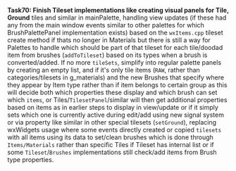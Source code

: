 **Task70: Finish Tileset implementations like creating visual panels for Tile, Ground**
tiles and similar in mainPalette, handling view updates (if these had any from the main window events similar to other palettes for which BrushPalettePanel implementation exists) based on the `wxItems.cpp` tileset create method if thats no longer in Materials but there is still a way for Palettes to handle which should be part of that tileset for each tile/doodad item from brushes (`addToTileset`) based on its types when a brush is converted/added.  If no more `tileSets`, simplify into regular palette panels by creating an empty list, and if it's only tile items (`RAW`, rather than categories/tilesets in g\_materials) and the new Brushes that specify where they appear by Item type rather than if item belongs to certain group as this will decide both which properties these display and which brush can set which `items`, or Tiles/`TilesetPanel`/similar will then get additional properties based on items as in earlier steps to display in view/update or if it simply sets which one is currently active during edit/add using new signal system or via property like similar in other special tilesets (`setGround`), replacing wxWidgets usage where some events directly created or copied `tilesets` with all items using its data to set/clean brushes which is done through `Items/Materials` rather than specific Tiles if Tileset has internal list or if some `Tileset`/`Brushes` implementations still check/add items from Brush type properties.
